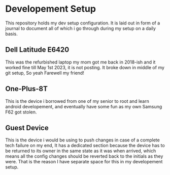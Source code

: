 # Developement Setup

This repository holds my dev setup configuration. It is laid out in form of a journal to document all of which i go through during my setup on a daily basis.

## Dell Latitude E6420 

This was the refurbished laptop my mom got me back in 2018-ish and it worked fine till May 1st 2023, it is not posting. It broke down in middle of my git setup, So yeah Farewell my friend! 

## One-Plus-8T 

This is the device i borrowed from one of my senior to root and learn android developement, and eventually have some fun as my own Samsung F62 got stolen.

## Guest Device

This is the device i would be using to push changes in case of a complete tech failure on my end, It has a dedicated section because the device has to be returned to its owner in the same state as it was when arrived, which means all the config changes should be reverted back to the initials as they were. That is the reason I have separate space for this in my developement setup.

